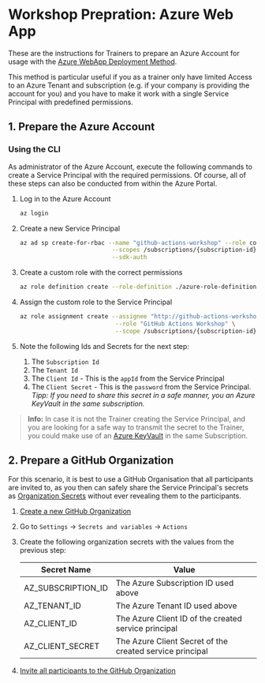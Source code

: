 # Workshop Prepration: Azure Web App

These are the instructions for Trainers to prepare an Azure Account for usage with the [Azure WebApp Deployment Method](./005-deployment-azure-webapp.md).

This method is particular useful if you as a trainer only have limited Access to an Azure Tenant and subscription (e.g. if your company is providing the account for you) and you have to make it work with a single Service Principal with predefined permissions.

## 1. Prepare the Azure Account

### Using the CLI

As administrator of the Azure Account, execute the following commands to create a Service Principal with the required permissions. Of course, all of these steps can also be conducted from within the Azure Portal.

1. Log in to the Azure Account

    ```bash
    az login
    ```

2. Create a new Service Principal

    ```bash
    az ad sp create-for-rbac --name "github-actions-workshop" --role contributor \
                              --scopes /subscriptions/{subscription-id}/ \
                              --sdk-auth
    ```

3. Create a custom role with the correct permissions

    ```bash
    az role definition create --role-definition ./azure-role-definition.json
    ```

4. Assign the custom role to the Service Principal

    ```bash
    az role assignment create --assignee "http://github-actions-workshop" \
                               --role "GitHub Actions Workshop" \
                               --scope /subscriptions/{subscription-id}/
    ```

5. Note the following Ids and Secrets for the next step:
    1. The `Subscription Id`
    2. The `Tenant Id`
    3. The `Client Id` - This is the `appId` from the Service Principal
    4. The `Client Secret` - This is the `password` from the Service Principal. *Tipp: If you need to share this secret in a safe manner, you an Azure KeyVault in the same subscription.*

> **Info:**
> In case it is not the Trainer creating the Service Principal, and you are looking for a safe way to transmit the secret to the Trainer, you could make use of an [Azure KeyVault](https://learn.microsoft.com/en-us/azure/key-vault/general/quick-create-portal) in the same Subscription.

## 2. Prepare a GitHub Organization

For this scenario, it is best to use a GitHub Organisation that all participants are invited to, as you then can safely share the Service Principal's secrets as [Organization Secrets](https://docs.github.com/en/actions/security-guides/encrypted-secrets?tool=webui#creating-encrypted-secrets-for-an-organization) without ever revealing them to the participants.

1. [Create a new GitHub Organization](https://docs.github.com/en/organizations/collaborating-with-groups-in-organizations/creating-a-new-organization-from-scratch)
2. Go to `Settings` -> `Secrets and variables` -> `Actions`
3. Create the following organization secrets with the values from the previous step:

    | Secret Name        | Value                                                    |
    | ------------------ | -------------------------------------------------------- |
    | AZ_SUBSCRIPTION_ID | The Azure Subscription ID used above                     |
    | AZ_TENANT_ID       | The Azure Tenant ID used above                           |
    | AZ_CLIENT_ID       | The Azure Client ID of the created service principal     |
    | AZ_CLIENT_SECRET   | The Azure Client Secret of the created service principal |

4. [Invite all participants to the GitHub Organization](https://docs.github.com/en/organizations/managing-membership-in-your-organization/inviting-users-to-join-your-organization)
